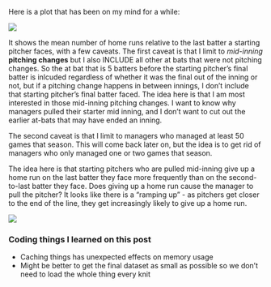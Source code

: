 Here is a plot that has been on my mind for a while:

![](/assets/plots1-1.png)

It shows the mean number of home runs relative to the last batter a
starting pitcher faces, with a few caveats. The first caveat is that I
limit to *mid-inning* **pitching changes** but I also INCLUDE all other
at bats that were not pitching changes. So the at bat that is 5 batters
before the starting pitcher’s final batter is inlcuded regardless of
whether it was the final out of the inning or not, but if a pitching
change happens in between innings, I don’t include that starting
pitcher’s final batter faced. The idea here is that I am most interested
in those mid-inning pitching changes. I want to know why managers pulled
their starter mid inning, and I don’t want to cut out the earlier
at-bats that may have ended an inning.

The second caveat is that I limit to managers who managed at least 50
games that season. This will come back later on, but the idea is to get
rid of managers who only managed one or two games that season.

The idea here is that starting pitchers who are pulled mid-inning give
up a home run on the last batter they face more frequently than on the
second-to-last batter they face. Does giving up a home run cause the
manager to pull the pitcher? It looks like there is a “ramping up” - as
pitchers get closer to the end of the line, they get increasingly likely
to give up a home run.

![](/assets/plots2-1.png)

### Coding things I learned on this post

-   Caching things has unexpected effects on memory usage
-   Might be better to get the final dataset as small as possible so we
    don’t need to load the whole thing every knit
